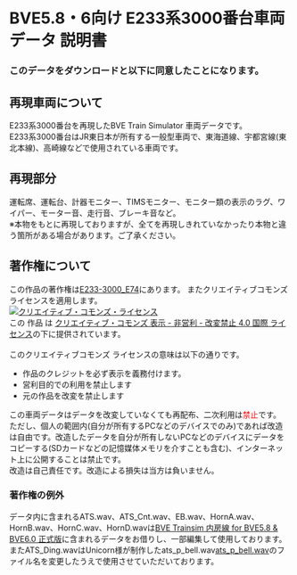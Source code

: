 # BVE5.8・6向け E233系3000番台車両データ 説明書

### このデータをダウンロードと以下に同意したことになります。

## 再現車両について
E233系3000番台を再現したBVE Train Simulator 車両データです。<br>
E233系3000番台はJR東日本が所有する一般型車両で、東海道線、宇都宮線(東北本線)、高崎線などで使用されている車両です。

## 再現部分
運転席、運転台、計器モニター、TIMSモニター、モニター類の表示のラグ、ワイパー、モーター音、走行音、ブレーキ音など。<br>
※本物をもとに再現しておりますが、全てを再現しきれていなかったり本物と違う箇所がある場合があります。ご了承ください。

## 著作権について

この作品の著作権は[E233-3000_E74](https://github.com/E233-3000)にあります。
またクリエイティブコモンズ ライセンスを適用します。<br>
<a rel="license" href="http://creativecommons.org/licenses/by-nc-nd/4.0/"><img alt="クリエイティブ・コモンズ・ライセンス" style="border-width:0" src="https://i.creativecommons.org/l/by-nc-nd/4.0/88x31.png" /></a><br />この 作品 は <a rel="license" href="http://creativecommons.org/licenses/by-nc-nd/4.0/">クリエイティブ・コモンズ 表示 - 非営利 - 改変禁止 4.0 国際 ライセンス</a>の下に提供されています。<br><br>
このクリエイティブコモンズ ライセンスの意味は以下の通りです。
  * 作品のクレジットを必ず表示を義務付けます。
  * 営利目的での利用を禁止します
  * 元の作品を改変を禁止します

この車両データはデータを改変していなくても再配布、二次利用は<font color="Red">禁止</font>です。<br>
ただし、個人の範囲内(自分が所有するPCなどのデバイスでのみ)であれば改造は自由です。改造したデータを自分が所有しないPCなどのデバイスにデータをコピーする(SDカードなどの記憶媒体メモリを介すことも含む)、インターネット上に公開することは禁止です。<br>
改造は自己責任です。改造による損失は当方は負いません。

### 著作権の例外
データ内に含まれるATS.wav、ATS_Cnt.wav、EB.wav、HornA.wav、HornB.wav、HornC.wav、HornD.wavは[BVE Trainsim 内房線 for BVE5.8 & BVE6.0 正式版](http://bvets.net/uchibo/)に含まれるデータをお借りし、一部編集して使用しております。<br>
またATS_Ding.wavはUnicorn様が制作したats_p_bell.wav[ats_p_bell.wav](http://bvets.net/uchibo/)のファイル名を変更したうえで使用させていただいております。
